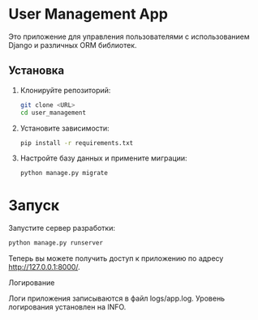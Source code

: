 # User Management App

Это приложение для управления пользователями с использованием Django и различных ORM библиотек.

## Установка

1. Клонируйте репозиторий:
   ```bash
   git clone <URL>
   cd user_management
2. Установите зависимости:
   ```bash
   pip install -r requirements.txt
3. Настройте базу данных и примените миграции:
   ```bash
   python manage.py migrate

# Запуск
Запустите сервер разработки:
   ```bash
   python manage.py runserver
   ```

Теперь вы можете получить доступ к приложению по адресу http://127.0.0.1:8000/.

Логирование

Логи приложения записываются в файл logs/app.log. Уровень логирования установлен на INFO.
